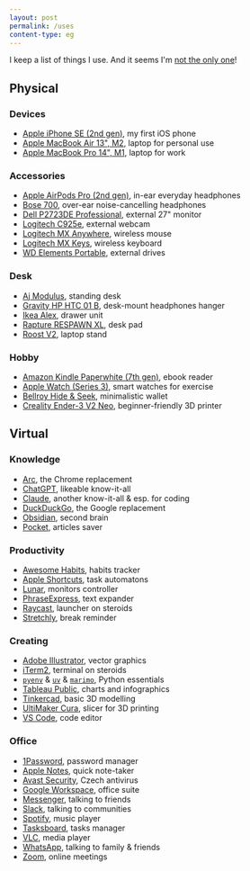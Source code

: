 ```yaml
---
layout: post
permalink: /uses
content-type: eg
---
```


I keep a list of things I use. And it seems I'm [not the only one](https://uses.tech/)!

## Physical

### Devices
- [Apple iPhone SE (2nd gen)](https://www.apple.com/iphone-se/), my first iOS phone
- [Apple MacBook Air 13", M2](https://www.apple.com/uk/macbook-air/), laptop for personal use
- [Apple MacBook Pro 14", M1](https://www.apple.com/uk/macbook-pro/), laptop for work

### Accessories
- [Apple AirPods Pro (2nd gen)](https://www.apple.com/airpods-pro/), in-ear everyday headphones
- [Bose 700](https://www.bose.com/en_us/products/headphones/noise_cancelling_headphones/noise-cancelling-headphones-700.html), over-ear noise-cancelling headphones
- [Dell P2723DE Professional](https://www.dell.com/en-uk/shop/dell-27-usb-c-hub-monitor-p2723de/apd/210-bdeh/monitors-monitor-accessories), external 27" monitor
- [Logitech C925e](https://www.logitech.com/en-us/products/webcams/c925e-business-webcam.960-001075.html), external webcam
- [Logitech MX Anywhere](https://www.logitech.com/en-us/products/mice/mx-anywhere-3.html), wireless mouse
- [Logitech MX Keys](https://www.logitech.com/en-us/products/keyboards/mx-keys-wireless-keyboard.920-009418.html), wireless keyboard
- [WD Elements Portable](https://www.westerndigital.com/products/portable-drives/wd-elements-portable-usb-3-0-hdd), external drives

### Desk
- [Aj Modulus](https://www.ajproducts.co.uk/office-conference/tables-desks/sit-stand-desks/straight-desks/standing-desk-165535-165567), standing desk
- [Gravity HP HTC 01 B](https://www.gravitystands.com/en/products/accessories/11732/hp-htc-01-b), desk-mount headphones hanger
- [Ikea Alex](https://www.ikea.com/us/en/p/alex-drawer-unit-white-00473546/), drawer unit
- [Rapture RESPAWN XL](https://www.alza.cz/EN/rapture-respawn-xl-black-d6900120.htm?o=1), desk pad
- [Roost V2](https://www.therooststand.com/collections/roost-laptop-stand/products/roost-laptop-stand), laptop stand

### Hobby
- [Amazon Kindle Paperwhite (7th gen)](https://www.amazon.com/dp/B07978J597/), ebook reader
- [Apple Watch (Series 3)](https://www.apple.com/watch/), smart watches for exercise
- [Bellroy Hide & Seek](https://bellroy.com/products/hide-and-seek-wallet/leather_rfid_hi/black), minimalistic wallet
- [Creality Ender-3 V2 Neo](https://www.creality.com/products/ender-3-v2-neo-3d-printer), beginner-friendly 3D printer

## Virtual

### Knowledge
- [Arc](https://arc.net/), the Chrome replacement
- [ChatGPT](https://chatgpt.com/), likeable know-it-all
- [Claude](https://claude.ai/), another know-it-all & esp. for coding
- [DuckDuckGo](https://duckduckgo.com/), the Google replacement
- [Obsidian](https://obsidian.md/), second brain
- [Pocket](https://getpocket.com/), articles saver

### Productivity
- [Awesome Habits](https://www.awesome-habits.com/), habits tracker
- [Apple Shortcuts](https://support.apple.com/en-gb/guide/shortcuts/welcome/ios), task automatons
- [Lunar](https://lunar.fyi/), monitors controller
- [PhraseExpress](https://www.phraseexpress.com/), text expander
- [Raycast](https://www.raycast.com/), launcher on steroids
- [Stretchly](https://hovancik.net/stretchly/), break reminder

### Creating
- [Adobe Illustrator](https://www.adobe.com/products/illustrator.html), vector graphics
- [iTerm2](https://iterm2.com/), terminal on steroids
- [`pyenv`](https://github.com/pyenv/pyenv) & [`uv`](https://github.com/astral-sh/uv) & [`marimo`](https://github.com/marimo-team/marimo), Python essentials 
- [Tableau Public](https://public.tableau.com/en-us/s/download), charts and infographics
- [Tinkercad](https://www.tinkercad.com/dashboard), basic 3D modelling
- [UltiMaker Cura](https://ultimaker.com/software/ultimaker-cura/), slicer for 3D printing
- [VS Code](https://code.visualstudio.com/), code editor

### Office
- [1Password](https://1password.com/), password manager
- [Apple Notes](https://support.apple.com/en-us/118442), quick note-taker
- [Avast Security](https://www.avast.com/cs-cz/index#mac), Czech antivirus
- [Google Workspace](https://workspace.google.com/), office suite
- [Messenger](https://www.messenger.com/), talking to friends
- [Slack](https://slack.com/), talking to communities
- [Spotify](https://open.spotify.com/), music player
- [Tasksboard](https://tasksboard.com/), tasks manager
- [VLC](https://www.videolan.org/vlc/), media player
- [WhatsApp](https://www.whatsapp.com/), talking to family & friends
- [Zoom](https://zoom.us/), online meetings
